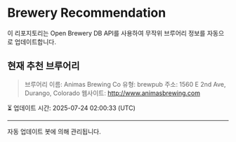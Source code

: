 # Brewery Recommendation

이 리포지토리는 Open Brewery DB API를 사용하여 무작위 브루어리 정보를 자동으로 업데이트합니다.

## 현재 추천 브루어리
> 브루어리 이름: Animas Brewing Co
유형: brewpub
주소: 1560 E 2nd Ave, Durango, Colorado
웹사이트: http://www.animasbrewing.com

⏳ 업데이트 시간: 2025-07-24 02:00:33 (UTC)

---
자동 업데이트 봇에 의해 관리됩니다.